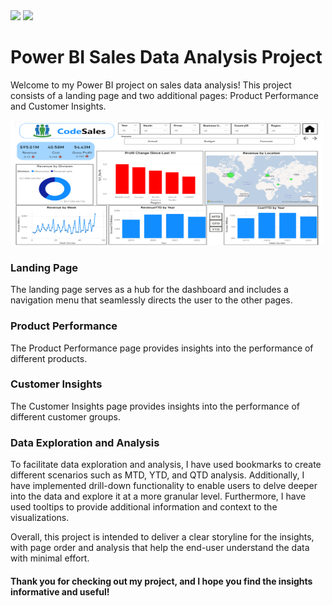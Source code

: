 <img src="https://img.shields.io/badge/Build%20with-Power Bi-important?style=for-the-badge">
<img src="https://img.shields.io/badge/Domain-Data Analysis & Business Intelligence-purple?style=for-the-badge">

# Power BI Sales Data Analysis Project
Welcome to my Power BI project on sales data analysis! This project consists of a landing page and two additional pages: Product Performance and Customer Insights.

<img src= "https://github.com/deepakjoshi2k/SalesData-PowerBI/blob/main/Landing%20Page.png?raw=true" width="500" height="200" />

### Landing Page
The landing page serves as a hub for the dashboard and includes a navigation menu that seamlessly directs the user to the other pages.

### Product Performance
The Product Performance page provides insights into the performance of different products.

### Customer Insights
The Customer Insights page provides insights into the performance of different customer groups.

### Data Exploration and Analysis
To facilitate data exploration and analysis, I have used bookmarks to create different scenarios such as MTD, YTD, and QTD analysis. Additionally, I have implemented drill-down functionality to enable users to delve deeper into the data and explore it at a more granular level. Furthermore, I have used tooltips to provide additional information and context to the visualizations.

Overall, this project is intended to deliver a clear storyline for the insights, with page order and analysis that help the end-user understand the data with minimal effort.

#### Thank you for checking out my project, and I hope you find the insights informative and useful!
